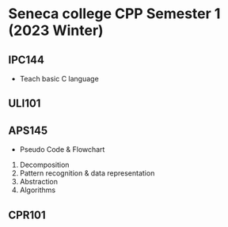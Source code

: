 # Seneca college CPP Semester 1 (2023 Winter)

## IPC144

- Teach basic C language

## ULI101

## APS145

- Pseudo Code & Flowchart

1. Decomposition
2. Pattern recognition & data representation 
3. Abstraction
4. Algorithms

## CPR101
